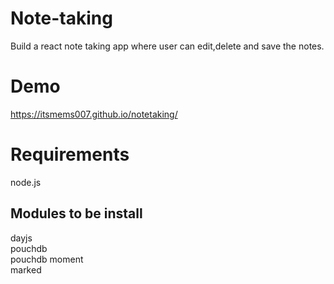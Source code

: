 # Note-taking
Build a react note taking app where user can edit,delete and save the notes.

# Demo
https://itsmems007.github.io/notetaking/

# Requirements
node.js

## Modules to be install
dayjs <br>
pouchdb <br>
pouchdb moment <br>
marked 
